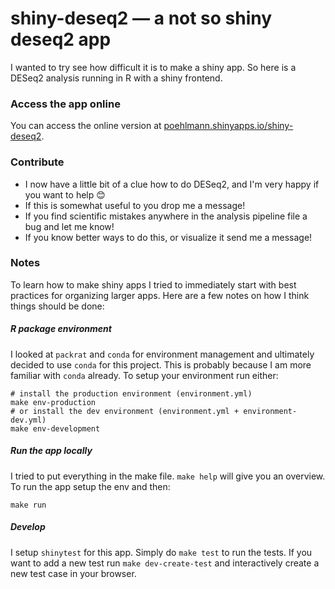 # shiny-deseq2 &mdash; a not so shiny deseq2 app

I wanted to try see how difficult it is to make a shiny app.
So here is a DESeq2 analysis running in R with a shiny frontend.

### Access the app online
You can access the online version at [poehlmann.shinyapps.io/shiny-deseq2](https://poehlmann.shinyapps.io/shiny-deseq2/).

### Contribute
- I now have a little bit of a clue how to do DESeq2, and I'm very happy if you want to help :blush:
- If this is somewhat useful to you drop me a message!
- If you find scientific mistakes anywhere in the analysis pipeline file a bug and let me know!
- If you know better ways to do this, or visualize it send me a message!

### Notes

To learn how to make shiny apps I tried to immediately start with best practices for organizing larger apps.
Here are a few notes on how I think things should be done:

##### R package environment

I looked at `packrat` and `conda` for environment management and ultimately decided to use `conda` for this project.
This is probably because I am more familiar with `conda` already.
To setup your environment run either:
```
# install the production environment (environment.yml)
make env-production
# or install the dev environment (environment.yml + environment-dev.yml)
make env-development
```

##### Run the app locally

I tried to put everything in the make file. `make help` will give you an overview. To run the app setup the env and then:
```
make run
```

##### Develop

I setup `shinytest` for this app. Simply do `make test` to run the tests. If you want to add a new test run
`make dev-create-test` and interactively create a new test case in your browser.
